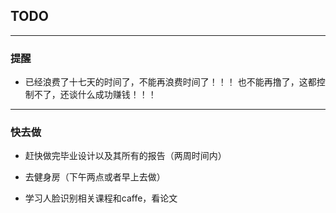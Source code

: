 ## TODO
---
### 提醒
- 已经浪费了十七天的时间了，不能再浪费时间了！！！
  也不能再撸了，这都控制不了，还谈什么成功赚钱！！！

---

### 快去做
- 赶快做完毕业设计以及其所有的报告（两周时间内）

- 去健身房（下午两点或者早上去做）

- 学习人脸识别相关课程和caffe，看论文
